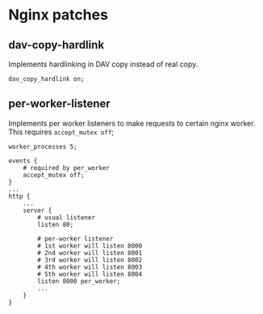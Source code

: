 # Nginx patches

## dav-copy-hardlink

Implements hardlinking in DAV copy instead of real copy.

    dav_copy_hardlink on;

## per-worker-listener

Implements per worker listeners to make requests to
certain nginx worker. This requires `accept_mutex off`;

    worker_processes 5;

    events {
        # required by per_worker
        accept_mutex off;
    }
    ...
    http {
        ...
        server {
            # usual listener
            listen 80;

            # per-worker listener
            # 1st worker will listen 8000
            # 2nd worker will listen 8001
            # 3rd worker will listen 8002
            # 4th worker will listen 8003
            # 5th worker will listen 8004
            listen 8000 per_worker;
            ...
        }
    }
